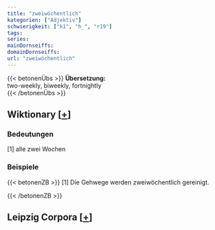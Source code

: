 ```yaml
---
title: "zweiwöchentlich"
kategorien: ["Adjektiv"]
schwierigkeit: ["k1", "h_", "r19"]
tags:
series:
mainDornseiffs:
domainDornseiffs:
url: "zweiwöchentlich"
---
```


{{< betonenÜbs >}}
**Übersetzung:**  
two-weekly, biweekly, fortnightly  
{{< /betonenÜbs >}}

## Wiktionary [[+](https://de.wiktionary.org/wiki/zweiwöchentlich)]

### Bedeutungen
[1] alle zwei Wochen  

### Beispiele
{{< betonenZB >}}
[1] Die Gehwege werden zweiwöchentlich gereinigt.  

{{< /betonenZB >}}

## Leipzig Corpora [[+](https://corpora.uni-leipzig.de/en/res?word=zweiwöchentlich&corpusId=deu_newscrawl-public_2018)]

